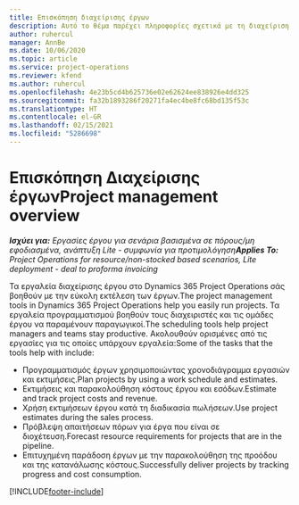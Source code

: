 ```yaml
---
title: Επισκόπηση διαχείρισης έργων
description: Αυτό το θέμα παρέχει πληροφορίες σχετικά με τη διαχείριση έργου στο Dynamics 365 Project Operations.
author: ruhercul
manager: AnnBe
ms.date: 10/06/2020
ms.topic: article
ms.service: project-operations
ms.reviewer: kfend
ms.author: ruhercul
ms.openlocfilehash: 4e23b5cd4b625736e02e62624ee838926e4dd325
ms.sourcegitcommit: fa32b1893286f20271fa4ec4be8fc68bd135f53c
ms.translationtype: HT
ms.contentlocale: el-GR
ms.lasthandoff: 02/15/2021
ms.locfileid: "5286698"
---
```

# <a name="project-management-overview"></a><span data-ttu-id="d936d-103">Επισκόπηση Διαχείρισης έργων</span><span class="sxs-lookup"><span data-stu-id="d936d-103">Project management overview</span></span>

<span data-ttu-id="d936d-104">_**Ισχύει για:** Εργασίες έργου για σενάρια βασισμένα σε πόρους/μη εφοδιασμένα, ανάπτυξη Lite - συμφωνία για προτιμολόγηση_</span><span class="sxs-lookup"><span data-stu-id="d936d-104">_**Applies To:** Project Operations for resource/non-stocked based scenarios, Lite deployment - deal to proforma invoicing_</span></span>

<span data-ttu-id="d936d-105">Τα εργαλεία διαχείρισης έργου στο Dynamics 365 Project Operations σάς βοηθούν με την εύκολη εκτέλεση των έργων.</span><span class="sxs-lookup"><span data-stu-id="d936d-105">The project management tools in Dynamics 365 Project Operations help you easily run projects.</span></span> <span data-ttu-id="d936d-106">Τα εργαλεία προγραμματισμού βοηθούν τους διαχειριστές και τις ομάδες έργου να παραμένουν παραγωγικοί.</span><span class="sxs-lookup"><span data-stu-id="d936d-106">The scheduling tools help project managers and teams stay productive.</span></span> <span data-ttu-id="d936d-107">Ακολουθούν ορισμένες από τις εργασίες για τις οποίες υπάρχουν εργαλεία:</span><span class="sxs-lookup"><span data-stu-id="d936d-107">Some of the tasks that the tools help with include:</span></span>

- <span data-ttu-id="d936d-108">Προγραμματισμός έργων χρησιμοποιώντας χρονοδιάγραμμα εργασιών και εκτιμήσεις.</span><span class="sxs-lookup"><span data-stu-id="d936d-108">Plan projects by using a work schedule and estimates.</span></span>
- <span data-ttu-id="d936d-109">Εκτιμήσεις και παρακολούθηση κόστους έργου και εσόδων.</span><span class="sxs-lookup"><span data-stu-id="d936d-109">Estimate and track project costs and revenue.</span></span>
- <span data-ttu-id="d936d-110">Χρήση εκτιμήσεων έργου κατά τη διαδικασία πωλήσεων.</span><span class="sxs-lookup"><span data-stu-id="d936d-110">Use project estimates during the sales process.</span></span>
- <span data-ttu-id="d936d-111">Πρόβλεψη απαιτήσεων πόρων για έργα που είναι σε διοχέτευση.</span><span class="sxs-lookup"><span data-stu-id="d936d-111">Forecast resource requirements for projects that are in the pipeline.</span></span>
- <span data-ttu-id="d936d-112">Επιτυχημένη παράδοση έργων με την παρακολούθηση της προόδου και της κατανάλωσης κόστους.</span><span class="sxs-lookup"><span data-stu-id="d936d-112">Successfully deliver projects by tracking progress and cost consumption.</span></span>


[!INCLUDE[footer-include](../includes/footer-banner.md)]